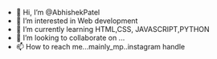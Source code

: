 - 👋 Hi, I’m @AbhishekPatel
- 👀 I’m interested in Web development 
- 🌱 I’m currently learning HTML,CSS, JAVASCRIPT,PYTHON
- 💞️ I’m looking to collaborate on ...
- 📫 How to reach me...mainly_mp..instagram handle

<!---
Abhishek is a ✨ special ✨ repository because its `README.md` (this file) appears on your GitHub profile.
You can click the Preview link to take a look at your changes.
--->
